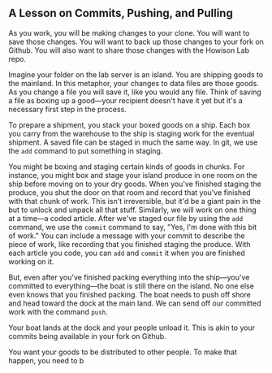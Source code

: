 ## A Lesson on Commits, Pushing, and Pulling
As you work, you will be making changes to your clone. You will want to save those changes. You will want to back up those changes to your fork on Github. You will also want to share those changes with the Howison Lab repo.

Imagine your folder on the lab server is an island. You are shipping goods to the mainland. In this metaphor, your changes to data files are those goods. As you change a file you will save it, like you would any file. Think of saving a file as boxing up a good—your recipient doesn't have it yet but it's a necessary first step in the process.

To prepare a shipment, you stack your boxed goods on a ship. Each box you carry from the warehouse to the ship is staging work for the eventual shipment. A saved file can be staged in much the same way. In git, we use the `add` command to put something in staging.

You might be boxing and staging certain kinds of goods in chunks. For instance, you might box and stage your island produce in one room on the ship before moving on to your dry goods. When you've finished staging the produce, you shut the door on that room and record that you've finished with that chunk of work. This isn't irreversible, but it'd be a giant pain in the but to unlock and unpack all that stuff. Similarly, we will work on one thing at a time—a coded article. After we've staged our file by using the `add` command, we use the `commit` command to say, "Yes, I'm done with this bit of work." You can include a message with your commit to describe the piece of work, like recording that you finished staging the produce. With each article you code, you can `add` and `commit` it when you are finished working on it.

But, even after you've finished packing everything into the ship—you've committed to everything—the boat is still there on the island. No one else even knows that you finished packing. The boat needs to push off shore and head toward the dock at the main land. We can send off our committed work with the command `push`.

Your boat lands at the dock and your people unload it. This is akin to your commits being available in your fork on Github.

You want your goods to be distributed to other people. To make that happen, you need to b
